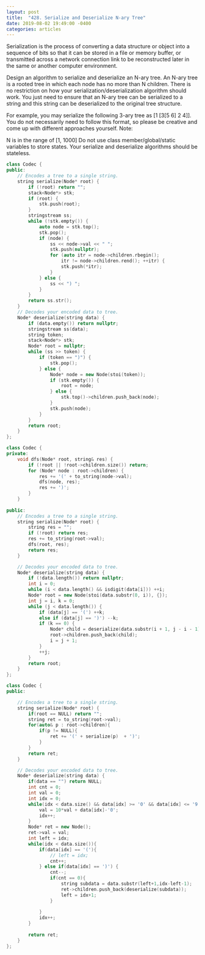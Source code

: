 ```yaml
---
layout: post
title:  "428. Serialize and Deserialize N-ary Tree"
date: 2019-08-02 19:49:00 -0400
categories: articles
---
```

Serialization is the process of converting a data structure or object into a sequence of bits so that it can be stored in a file or memory buffer, or transmitted across a network connection link to be reconstructed later in the same or another computer environment.

Design an algorithm to serialize and deserialize an N-ary tree. An N-ary tree is a rooted tree in which each node has no more than N children. There is no restriction on how your serialization/deserialization algorithm should work. You just need to ensure that an N-ary tree can be serialized to a string and this string can be deserialized to the original tree structure.

For example, you may serialize the following 3-ary tree
as [1 [3[5 6] 2 4]]. You do not necessarily need to follow this format, so please be creative and come up with different approaches yourself.
Note:

N is in the range of [1, 1000]
Do not use class member/global/static variables to store states. Your serialize and deserialize algorithms should be stateless.

```c++
class Codec {
public:
    // Encodes a tree to a single string.
    string serialize(Node* root) {
        if (!root) return "";
        stack<Node*> stk;
        if (root) {
            stk.push(root);
        }
        stringstream ss;
        while (!stk.empty()) {
            auto node = stk.top();
            stk.pop();
            if (node) {
                ss << node->val << " ";
                stk.push(nullptr);
                for (auto itr = node->children.rbegin();
                    itr != node->children.rend(); ++itr) {
                    stk.push(*itr);
                }
            } else {
                ss << ") ";
            }
        }
        return ss.str();
    }
    // Decodes your encoded data to tree.
    Node* deserialize(string data) {
        if (data.empty()) return nullptr;
        stringstream ss(data);
        string token;
        stack<Node*> stk;
        Node* root = nullptr;
        while (ss >> token) {
            if (token == ")") {
                stk.pop();
            } else {
                Node* node = new Node(stoi(token));
                if (stk.empty()) {
                    root = node;
                } else {
                    stk.top()->children.push_back(node);
                }
                stk.push(node);
            }
        }
        return root;
    }
};
```

```c++
class Codec {
private:
    void dfs(Node* root, string& res) {
        if (!root || !root->children.size()) return;
        for (Node* node : root->children) {
            res += '(' + to_string(node->val);
            dfs(node, res);
            res += ')';
        }
    }
    
public:
    // Encodes a tree to a single string.
    string serialize(Node* root) {
        string res = "";
        if (!root) return res;
        res += to_string(root->val);
        dfs(root, res);
        return res;
    }

    // Decodes your encoded data to tree.
    Node* deserialize(string data) {
        if (!data.length()) return nullptr;
        int i = 0;
        while (i < data.length() && isdigit(data[i])) ++i;
        Node* root = new Node(stoi(data.substr(0, i)), {});
        int j = i, k = 0;
        while (j < data.length()) {
            if (data[j] == '(') ++k;
            else if (data[j] == ')') --k;
            if (k == 0) {
                Node* child = deserialize(data.substr(i + 1, j - i - 1));
                root->children.push_back(child);
                i = j + 1;
            }
            ++j;
        }
        return root;
    }
};
```
```c++
class Codec {
public:

    // Encodes a tree to a single string.
    string serialize(Node* root) {
        if(root == NULL) return "";
        string ret = to_string(root->val);
        for(auto& p : root->children){
            if(p != NULL){
                ret += '(' + serialize(p)  + ')';
            }
        }
        return ret; 
    }

    // Decodes your encoded data to tree.
    Node* deserialize(string data) {
        if(data == "") return NULL;
        int cnt = 0;
        int val = 0;
        int idx = 0;
        while(idx < data.size() && data[idx] >= '0' && data[idx] <= '9'){
            val = 10*val + data[idx]-'0';
            idx++;
        }
        Node* ret = new Node();
        ret->val = val;
        int left = idx;
        while(idx < data.size()){
            if(data[idx] == '('){
                // left = idx;
                cnt++;
            } else if(data[idx] == ')') {
                cnt--;
                if(cnt == 0){
                    string subdata = data.substr(left+1,idx-left-1);
                    ret->children.push_back(deserialize(subdata));
                    left = idx+1;
                }
                
            }
            idx++;
        }
        
        return ret;
    }
};
```